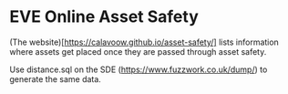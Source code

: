 # EVE Online Asset Safety
(The website)[https://calavoow.github.io/asset-safety/] lists information where assets get placed once they are passed through asset safety.

Use distance.sql on the SDE (https://www.fuzzwork.co.uk/dump/) to generate the same data.